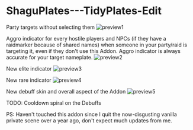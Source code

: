 # ShaguPlates---TidyPlates-Edit

Party targets without selecting them
![preview1](https://image.noelshack.com/fichiers/2018/03/3/1516207834-sans-titre1.png "preview")

Aggro indicator for every hostile players and NPCs (if they have a raidmarker because of shared names) when someone in your party/raid is targeting it, even if they don't use this Addon. Aggro indicator is always accurate for your target nameplate.
![preview2](https://image.noelshack.com/fichiers/2018/03/3/1516207830-sans-titre2.png "preview")

New elite indicator
![preview3](https://image.noelshack.com/fichiers/2018/03/3/1516207824-sans-titre3.png "preview")

New rare indicator
![preview4](https://image.noelshack.com/fichiers/2018/03/3/1516207823-sans-titre4.png "preview")

New debuff skin and overall aspect of the Addon
![preview5](https://image.noelshack.com/fichiers/2018/03/3/1516207830-sans-titre5.png "preview")

TODO:
Cooldown spiral on the Debuffs

PS:
Haven't touched this addon since I quit the now-disgusting vanilla private scene over a year ago, don't expect much updates from me.
